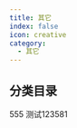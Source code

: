 ```yaml
---
title: 其它
index: false
icon: creative
category:
  - 其它
---
```


## 分类目录
555
测试123581
<ArticlesMenu />
